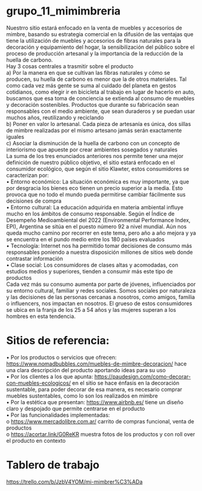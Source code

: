 # grupo_11_mimimbreria
Nuestrro sitio estará enfocado en la venta de muebles y accesorios de mimbre, basando su estrategia comercial en la difusión de las ventajas que tiene la utilización de muebles y accesorios de fibras naturales para la decoración y equipamiento del hogar, la sensibilización del público sobre el proceso de producción artesanal y la importancia de la reducción de la huella de carbono.<br />
Hay 3 cosas centrales a trasmitir sobre el producto<br />
a)	Por la manera en que se cultivan las fibras naturales y cómo se producen, su huella de carbono es menor que la de otros materiales. Tal como cada vez más gente se suma al cuidado del planeta en gestos cotidianos, como elegir ir en bicicleta al trabajo en lugar de hacerlo en auto, buscamos que esa toma de conciencia se extienda al consumo de muebles y decoración sostenibles. Productos que durante su fabricación sean responsables con el medio ambiente, que sean duraderos y se puedan usar muchos años, reutilizando y reciclando<br />
b)	Poner en valor lo artesanal. Cada pieza de artesanía es única, dos sillas de mimbre realizadas por el mismo artesano jamás serán exactamente iguales<br />
c)	Asociar la disminución de la huella de carbono con un concepto de interiorismo que apueste por crear ambientes sosegados y naturales<br />
La suma de los tres enunciados anteriores nos permite tener una mejor definición de nuestro público objetivo, el sitio estará enfocado en el consumidor ecológico, que según el sitio Klawter, estos consumidores se caracterizan por:<br />
• Entorno económico: La situación económica es muy importante, ya que por desgracia los bienes eco tienen un precio superior a la media. Esto provoca que no todo el mundo pueda permitirse cambiar fácilmente sus decisiones de compra<br />
• Entorno cultural: La educación adquirida en materia ambiental influye mucho en los ámbitos de consumo responsable. Según el Índice de Desempeño Medioambiental del 2022 (Environmental Performance Index, EPI), Argentina se sitúa en el puesto número 92 a nivel mundial. Aún nos queda mucho camino por recorrer en este tema, pero año a año mejora y ya se encuentra en el pundo medio entre los 180 países evaluados<br />
• Tecnología: Internet nos ha permitido tomar decisiones de consumo más responsables poniendo a nuestra disposición millones de sitios web donde contrastar información<br />
• Clase social: Los consumidores de clases altas y acomodadas, con estudios medios y superiores, tienden a consumir más este tipo de productos<br />
Cada vez más su consumo aumenta por parte de jóvenes, influenciados por su entorno cultural, familiar y redes sociales. Somos sociales por naturaleza y las decisiones de las personas cercanas a nosotros, como amigos, familia o influencers, nos impactan en nosotros. El grueso de estos consumidores se ubica en la franja de los 25 a 54 años y las mujeres superan a los hombres en esta tendencia.
# Sitios de referencia:
•	Por los productos o servicios que ofrecen: https://www.nomadbubbles.com/muebles-de-mimbre-decoracion/ hace una clara descripción del producto aportando ideas para su uso<br />
•	Por los clientes a los que apunta: https://paudesign.com/como-decorar-con-muebles-ecologicos/ en el sitio se hace énfasis en la decoración sustentable, para poder decorar de esa manera, es necesario comprar muebles sustentables, como lo son los realizados en mimbre <br />
• Por la estética que presentan: https://www.airbnb.es/ tiene un diseño claro y despojado que permite centrarse en el producto<br />
•	Por las funcionalidades implementadas:<br /> 
o	https://www.mercadolibre.com.ar/ carrito de compras funcional, venta de productos<br />
o	https://acortar.link/G0ReKR muestra fotos de los productos y con roll over el producto en contexto
# Tablero de trabajo<br />
https://trello.com/b/JzbV4YOM/mi-mimbrer%C3%ADa

